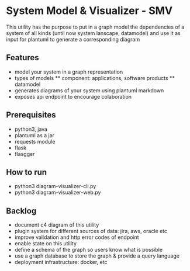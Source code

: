 # System Model & Visualizer - SMV
This utility has the purpose to put in a graph model the dependencies of a system of all kinds
(until now system lanscape, datamodel) and use it as input for plantuml to generate a corresponding diagram

## Features
* model your system in a graph representation
* types of models
** component: applications, software products
** datamodel
* generates diagrams of your system using plantuml markdown
* exposes api endpoint to encourage colaboration

## Prerequisites
* python3, java
* plantuml as a jar
* requests module
* flask
* flasgger

## How to run
* python3 diagram-visualizer-cli.py
* python3 diagram-visualizer-web.py


## Backlog
* document c4 diagram of this utility
* plugin system for different sources of data: jira, aws, oracle etc
* improve validation and http error codes of endpoint
* enable state on this utility
* define a schema of the graph so users know what is possible
* use a graph database to store the graph & provide a query language
* deployment infrastructure: docker, etc


